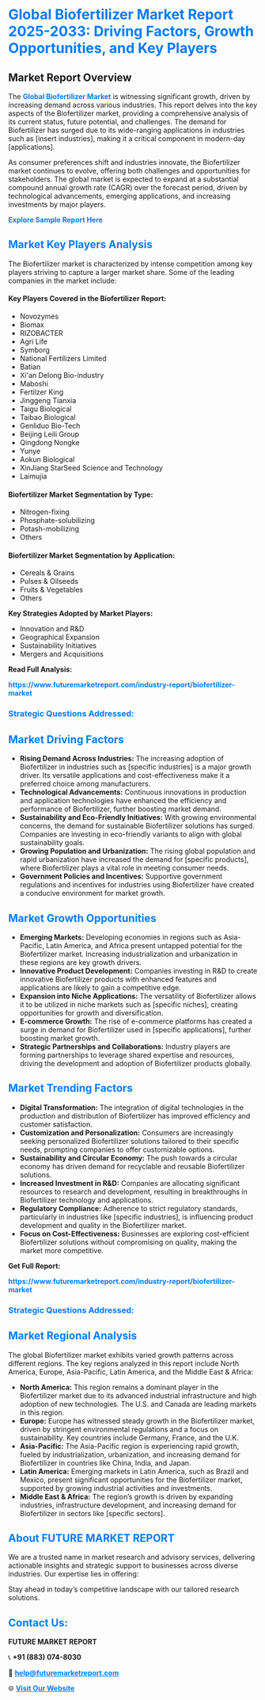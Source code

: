 <h1 style="color: #007BFF;">Global Biofertilizer Market Report 2025-2033: Driving Factors, Growth Opportunities, and Key Players</h1>

<section id="overview">
<h2>Market Report Overview</h2>
<p>The <a href="https://www.futuremarketreport.com/industry-report/biofertilizer-market" style="color: #007BFF; text-decoration: none;"><strong>Global Biofertilizer Market</strong></a> is witnessing significant growth, driven by increasing demand across various industries. This report delves into the key aspects of the Biofertilizer market, providing a comprehensive analysis of its current status, future potential, and challenges. The demand for Biofertilizer has surged due to its wide-ranging applications in industries such as [insert industries], making it a critical component in modern-day [applications].</p>
<p>As consumer preferences shift and industries innovate, the Biofertilizer market continues to evolve, offering both challenges and opportunities for stakeholders. The global market is expected to expand at a substantial compound annual growth rate (CAGR) over the forecast period, driven by technological advancements, emerging applications, and increasing investments by major players.</p>
</section>

<section id="overview">
<p><a href="https://www.futuremarketreport.com/request-sample/reportId=96619" style="color: #007BFF; text-decoration: none;"><strong>Explore Sample Report Here</strong></a></p>
</section>

<section id="key-players">
<h2 style="color: #007BFF;">Market Key Players Analysis</h2>
<p>The Biofertilizer market is characterized by intense competition among key players striving to capture a larger market share. Some of the leading companies in the market include:</p>
<h4>Key Players Covered in the Biofertilizer Report:</h4>
<ul><li>Novozymes</li><li>Biomax</li><li>RIZOBACTER</li><li>Agri Life</li><li>Symborg</li><li>National Fertilizers Limited</li><li>Batian</li><li>Xi&#039;an Delong Bio-industry</li><li>Maboshi</li><li>Fertilzer King</li><li>Jinggeng Tianxia</li><li>Taigu Biological</li><li>Taibao Biological</li><li>Genliduo Bio-Tech</li><li>Beijing Leili Group</li><li>Qingdong Nongke</li><li>Yunye</li><li>Aokun Biological</li><li>XinJiang StarSeed Science and Technology</li><li>Laimujia</li></ul>
<h4>Biofertilizer Market Segmentation by Type:</h4>
<ul><li>Nitrogen-fixing</li><li>Phosphate-solubilizing</li><li>Potash-mobilizing</li><li>Others</li></ul>

<h4>Biofertilizer Market Segmentation by Application:</h4>
<ul><li>Cereals &amp; Grains</li><li>Pulses &amp; Oilseeds</li><li>Fruits &amp; Vegetables</li><li>Others</li></ul>
<p><strong>Key Strategies Adopted by Market Players:</strong></p>
<ul>
<li>Innovation and R&D</li>
<li>Geographical Expansion</li>
<li>Sustainability Initiatives</li>
<li>Mergers and Acquisitions</li>
</ul>
</section>

<section>
<p><strong>Read Full Analysis: </strong></p><a href="https://www.futuremarketreport.com/industry-report/biofertilizer-market" style="color: #007BFF; text-decoration: none;"><strong>https://www.futuremarketreport.com/industry-report/biofertilizer-market</strong></a>
<h3 style="color: #007BFF;">Strategic Questions Addressed:</h3>
</section>

<section id="driving-factors">
<h2 style="color: #007BFF;">Market Driving Factors</h2>
<ul>
<li><strong>Rising Demand Across Industries:</strong> The increasing adoption of Biofertilizer in industries such as [specific industries] is a major growth driver. Its versatile applications and cost-effectiveness make it a preferred choice among manufacturers.</li>
<li><strong>Technological Advancements:</strong> Continuous innovations in production and application technologies have enhanced the efficiency and performance of Biofertilizer, further boosting market demand.</li>
<li><strong>Sustainability and Eco-Friendly Initiatives:</strong> With growing environmental concerns, the demand for sustainable Biofertilizer solutions has surged. Companies are investing in eco-friendly variants to align with global sustainability goals.</li>
<li><strong>Growing Population and Urbanization:</strong> The rising global population and rapid urbanization have increased the demand for [specific products], where Biofertilizer plays a vital role in meeting consumer needs.</li>
<li><strong>Government Policies and Incentives:</strong> Supportive government regulations and incentives for industries using Biofertilizer have created a conducive environment for market growth.</li>
</ul>
</section>

<section id="growth-opportunities">
<h2 style="color: #007BFF;">Market Growth Opportunities</h2>
<ul>
<li><strong>Emerging Markets:</strong> Developing economies in regions such as Asia-Pacific, Latin America, and Africa present untapped potential for the Biofertilizer market. Increasing industrialization and urbanization in these regions are key growth drivers.</li>
<li><strong>Innovative Product Development:</strong> Companies investing in R&D to create innovative Biofertilizer products with enhanced features and applications are likely to gain a competitive edge.</li>
<li><strong>Expansion into Niche Applications:</strong> The versatility of Biofertilizer allows it to be utilized in niche markets such as [specific niches], creating opportunities for growth and diversification.</li>
<li><strong>E-commerce Growth:</strong> The rise of e-commerce platforms has created a surge in demand for Biofertilizer used in [specific applications], further boosting market growth.</li>
<li><strong>Strategic Partnerships and Collaborations:</strong> Industry players are forming partnerships to leverage shared expertise and resources, driving the development and adoption of Biofertilizer products globally.</li>
</ul>
</section>

<section id="trending-factors">
<h2 style="color: #007BFF;">Market Trending Factors</h2>
<ul>
<li><strong>Digital Transformation:</strong> The integration of digital technologies in the production and distribution of Biofertilizer has improved efficiency and customer satisfaction.</li>
<li><strong>Customization and Personalization:</strong> Consumers are increasingly seeking personalized Biofertilizer solutions tailored to their specific needs, prompting companies to offer customizable options.</li>
<li><strong>Sustainability and Circular Economy:</strong> The push towards a circular economy has driven demand for recyclable and reusable Biofertilizer solutions.</li>
<li><strong>Increased Investment in R&D:</strong> Companies are allocating significant resources to research and development, resulting in breakthroughs in Biofertilizer technology and applications.</li>
<li><strong>Regulatory Compliance:</strong> Adherence to strict regulatory standards, particularly in industries like [specific industries], is influencing product development and quality in the Biofertilizer market.</li>
<li><strong>Focus on Cost-Effectiveness:</strong> Businesses are exploring cost-efficient Biofertilizer solutions without compromising on quality, making the market more competitive.</li>
</ul>
</section>

<section>
<p><strong>Get Full Report: </strong></p><a href="https://www.futuremarketreport.com/industry-report/biofertilizer-market" style="color: #007BFF; text-decoration: none;"><strong>https://www.futuremarketreport.com/industry-report/biofertilizer-market</strong></a>
<h3 style="color: #007BFF;">Strategic Questions Addressed:</h3>
</section>


<section id="regional-analysis">
<h2 style="color: #007BFF;">Market Regional Analysis</h2>
<p>The global Biofertilizer market exhibits varied growth patterns across different regions. The key regions analyzed in this report include North America, Europe, Asia-Pacific, Latin America, and the Middle East & Africa:</p>
<ul>
<li><strong>North America:</strong> This region remains a dominant player in the Biofertilizer market due to its advanced industrial infrastructure and high adoption of new technologies. The U.S. and Canada are leading markets in this region.</li>
<li><strong>Europe:</strong> Europe has witnessed steady growth in the Biofertilizer market, driven by stringent environmental regulations and a focus on sustainability. Key countries include Germany, France, and the U.K.</li>
<li><strong>Asia-Pacific:</strong> The Asia-Pacific region is experiencing rapid growth, fueled by industrialization, urbanization, and increasing demand for Biofertilizer in countries like China, India, and Japan.</li>
<li><strong>Latin America:</strong> Emerging markets in Latin America, such as Brazil and Mexico, present significant opportunities for the Biofertilizer market, supported by growing industrial activities and investments.</li>
<li><strong>Middle East & Africa:</strong> The region’s growth is driven by expanding industries, infrastructure development, and increasing demand for Biofertilizer in sectors like [specific sectors].</li>
</ul>
</section>

<footer>
<h2 style="color: #007BFF;">About FUTURE MARKET REPORT</h2>
<p>We are a trusted name in market research and advisory services, delivering actionable insights and strategic support to businesses across diverse industries. Our expertise lies in offering:</p>

<p>Stay ahead in today’s competitive landscape with our tailored research solutions.</p>

<h2 style="color: #007BFF;">Contact Us:</h2>
<p><strong>FUTURE MARKET REPORT</strong></p>
<p>📞 <strong>+91 (883) 074-8030</strong></p>
<p>📧 <strong><a href="mailto:help@futuremarketreport.com" style="color: #007BFF;">help@futuremarketreport.com</a></strong></p>
<p>🌐 <strong><a href="https://www.futuremarketreport.com/" style="color: #007BFF;">Visit Our Website</a></strong></p>
</footer>